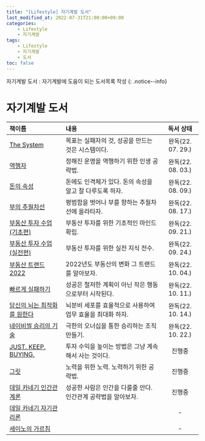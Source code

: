 ```yaml
---
title: "[Lifestyle] 자기계발 도서"
last_modified_at: 2022-07-31T21:00:00+09:00
categories:
    - Lifestyle
    - 자기계발
tags:
    - Lifestyle
    - 자기계발
    - 도서
toc: false
---
```


자기계발 도서 : 자기계발에 도움이 되는 도서목록 작성
{: .notice--info}

# 자기계발 도서

| 책이름                                                                | 내용                                  |      독서 상태      |
|:-------------------------------------------------------------------|:------------------------------------|:---------------:|
| [The System](http://www.yes24.com/Product/Goods/91159620)          | 목표는 실패자의 것, 성공을 만드는 것은 시스템이다.       | 완독(22. 07. 29.) |
| [역행자](http://www.yes24.com/Product/Goods/109705390)                | 정해진 운명을 역행하기 위한 인생 공략법.             | 완독(22. 08. 03.) | 
| [돈의 속성](http://www.yes24.com/Product/Goods/90428162)               | 돈에도 인격체가 있다. 돈의 속성을 알고 잘 다루도록 하자.   | 완독(22. 08. 09.) |
| [부의 추월차선](http://www.yes24.com/Product/Goods/9440838)              | 평범함을 벗어나 부를 향하는 추월차선에 올라타자.         | 완독(22. 08. 17.) |
| [부동산 투자 수업(기초편)](http://www.yes24.com/Product/Goods/108408918)     | 부동산 투자를 위한 기초적인 마인드 확립.             | 완독(22. 09. 21.) |
| [부동산 투자 수업(실전편)](http://www.yes24.com/Product/Goods/108408935)     | 부동산 투자를 위한 실전 지식 전수.                | 완독(22. 09. 24.) |
| [부동산 트랜드 2022](http://www.yes24.com/Product/Goods/104430038)       | 2022년도 부동산의 변화 그 트랜드를 알아보자.         | 완독(22. 10. 04.) |
| [빠르게 실패하기](http://www.yes24.com/Product/Goods/112343840)           | 성공은 철저한 계획이 아닌 작은 행동으로부터 시작된다.      | 완독(22. 10. 11.) |
| [당신의 뇌는 최적화를 원한다](http://www.yes24.com/Product/Goods/61155999)     | 뇌분비 세포를 효율적으로 사용하여 업무 효율을 최대화 하자.   | 완독(22. 10. 14.) |
| [네이비씰 승리의 기술](http://www.yes24.com/Product/Goods/77253590)         | 극한의 오너십을 통한 승리하는 조직 만들기.            | 완독(22. 10. 22.) |
| [JUST. KEEP. BUYING.](http://www.yes24.com/Product/Goods/113416787) | 투자 수익을 높이는 방법은 그냥 계속해서 사는 것이다.      |       진행중       |
| [그릿](http://www.yes24.com/Product/Goods/32616060)                  | 노력을 위한 노력. 노력하기 위한 공략법.             |       진행중       |             
| [데일 카네기 인간관계론](http://www.yes24.com/Product/Goods/79297023)        | 성공한 사람은 인간을 다룰줄 안다. 인간관계 공략법을 알아보자. |       진행중       |
| [데일 카네기 자기관리론](http://www.yes24.com/Product/Goods/96794060)        |                                     |        -        |
| [세이노의 가르침](http://item.gmarket.co.kr/Item?goodscode=2301637852)    |                                     |        -        |             
